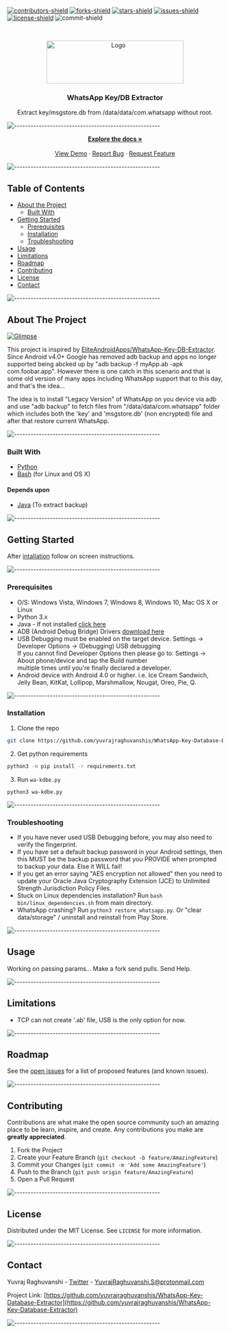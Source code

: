 [![contributors-shield]](contributors-url)
[![forks-shield]](forks-url)
[![stars-shield]][stars-url]
[![issues-shield]][issues-url]
[![license-shield]][license-url]
![commit-shield]

<!-- PROJECT LOGO -->
<br />
<p align="center">
  <a href="https://github.com/yuvrajraghuvanshis/WhatsApp-Key-Database-Extractor">
    <img src="https://raw.githubusercontent.com/yuvrajraghuvanshis/WhatsApp-Key-Database-Extractor/master/helpers/banner.png?token=AMT67DWK47BBABIJSNTQ3IS7YNU5E" alt="Logo" width="320" height="100">
  </a>

  <h3 align="center">WhatsApp Key/DB Extractor</h3>

  <p align="center">
    Extract key/msgstore.db from /data/data/com.whatsapp without root.
    <br />
</p>

![-----------------------------------------------------](https://raw.githubusercontent.com/andreasbm/readme/master/assets/lines/colored.png)

<p align="center">
    <a href="https://github.com/yuvrajraghuvanshis/WhatsApp-Key-Database-Extractor"><strong>Explore the docs »</strong></a>
    <br />
    <br />
    <a href="https://github.com/yuvrajraghuvanshis/WhatsApp-Key-Database-Extractor">View Demo</a>
    ·
    <a href="https://github.com/yuvrajraghuvanshis/WhatsApp-Key-Database-Extractor/issues">Report Bug</a>
    ·
    <a href="https://github.com/yuvrajraghuvanshis/WhatsApp-Key-Database-Extractor/issues">Request Feature</a>
  </p>
</p>


![-----------------------------------------------------](https://raw.githubusercontent.com/andreasbm/readme/master/assets/lines/colored.png)

## Table of Contents

* [About the Project](#about-the-project)
  * [Built With](#built-with)
* [Getting Started](#getting-started)
  * [Prerequisites](#prerequisites)
  * [Installation](#installation)
  * [Troubleshooting](#troubleshooting)
* [Usage](#usage)
* [Limitations](#limitations)
* [Roadmap](#roadmap)
* [Contributing](#contributing)
* [License](#license)
* [Contact](#contact)

![-----------------------------------------------------](https://raw.githubusercontent.com/andreasbm/readme/master/assets/lines/dark.png)

## About The Project

[![Glimpse][product-screenshot]](https://github.com/yuvrajraghuvanshis/WhatsApp-Key-Database-Extractor)

This project is inspired by [EliteAndroidApps/WhatsApp-Key-DB-Extractor](https://github.com/EliteAndroidApps/WhatsApp-Key-DB-Extractor). Since Android v4.0+ Google has removed adb backup  and apps no longer supported being abcked up by "adb backup -f myApp.ab -apk com.foobar.app". However there is one catch in this scenario and that is some old version of many apps including WhatsApp support that to this day, and that's the idea...

The idea is to install "Legacy Version" of WhatsApp on you device via adb and use "adb backup"  to fetch files from "/data/data/com.whatsapp" folder which includes both the 'key' and 'msgstore.db' (non encrypted) file and after that restore current WhatsApp.

![-----------------------------------------------------](https://raw.githubusercontent.com/andreasbm/readme/master/assets/lines/dark.png)

### Built With
* [Python](https://www.python.org/)
* [Bash](https://www.gnu.org/software/bash/) (for Linux and OS X)
#### Depends upon    
* [Java](https://www.java.com/) (To extract backup)

![-----------------------------------------------------](https://raw.githubusercontent.com/andreasbm/readme/master/assets/lines/dark.png)

## Getting Started

After [intallation](#installation) follow on screen instructions.

![-----------------------------------------------------](https://raw.githubusercontent.com/andreasbm/readme/master/assets/lines/dark.png)

### Prerequisites

* O/S: Windows Vista, Windows 7, Windows 8, Windows 10, Mac OS X or Linux 
* Python 3.x
* Java - If not installed [click here](https://www.java.com/en/download/)
* ADB (Android Debug Bridge) Drivers [download here](https://developer.android.com/studio/releases/platform-tools) 
* USB Debugging must be enabled on the target device. Settings -> Developer Options -> (Debugging) USB debugging  
     If you cannot find Developer Options then please go to: Settings -> About phone/device and tap the Build number  
     multiple times until you're finally declared a developer.  
* Android device with Android 4.0 or higher. i.e. Ice Cream Sandwich, Jelly Bean, KitKat, Lollipop, Marshmallow, Nougat, Oreo, Pie, Q.  


![-----------------------------------------------------](https://raw.githubusercontent.com/andreasbm/readme/master/assets/lines/dark.png)

### Installation

1. Clone the repo
```sh
git clone https://github.com/yuvrajraghuvanshis/WhatsApp-Key-Database-Extractor.git
```
2. Get python requirements
```sh
python3 -m pip install -r requirements.txt
```
3. Run `wa-kdbe.py`
```JS
python3 wa-kdbe.py
```
![-----------------------------------------------------](https://raw.githubusercontent.com/andreasbm/readme/master/assets/lines/dark.png)

### Troubleshooting
* If you have never used USB Debugging before, you may also need to verify the fingerprint.  
* If you have set a default backup password in your Android settings, then this MUST be the  backup password that you PROVIDE when prompted to backup your data. Else it WILL fail!  
* If you get an error saying "AES encryption not allowed" then you need to update your Oracle Java Cryptography Extension (JCE) to Unlimited Strength Jurisdiction Policy Files.  
* Stuck on Linux dependencies installation? Run `bash bin/linux_dependencies.sh` from main directory.
* WhatsApp crashing? Run `python3 restore_whatsapp.py`. Or "clear data/storage" / uninstall and reinstall from Play Store.

![-----------------------------------------------------](https://raw.githubusercontent.com/andreasbm/readme/master/assets/lines/dark.png)

## Usage

Working on passing params... Make a fork send pulls. Send Help.

![-----------------------------------------------------](https://raw.githubusercontent.com/andreasbm/readme/master/assets/lines/dark.png)

## Limitations

* TCP can not create '.ab' file, USB is the only option for now.

![-----------------------------------------------------](https://raw.githubusercontent.com/andreasbm/readme/master/assets/lines/dark.png)

## Roadmap

See the [open issues](https://github.com/yuvrajraghuvanshis/WhatsApp-Key-Database-Extractor/issues) for a list of proposed features (and known issues).

![-----------------------------------------------------](https://raw.githubusercontent.com/andreasbm/readme/master/assets/lines/dark.png)

## Contributing

Contributions are what make the open source community such an amazing place to be learn, inspire, and create. Any contributions you make are **greatly appreciated**.

1. Fork the Project
2. Create your Feature Branch (`git checkout -b feature/AmazingFeature`)
3. Commit your Changes (`git commit -m 'Add some AmazingFeature'`)
4. Push to the Branch (`git push origin feature/AmazingFeature`)
5. Open a Pull Request

![-----------------------------------------------------](https://raw.githubusercontent.com/andreasbm/readme/master/assets/lines/dark.png)

## License

Distributed under the MIT License. See `LICENSE` for more information.

![-----------------------------------------------------](https://raw.githubusercontent.com/andreasbm/readme/master/assets/lines/dark.png)

## Contact

Yuvraj Raghuvanshi - [Twitter](https://twitter.com/Yuvraj+R_S) - YuvrajRaghuvanshi.S@protonmail.com

Project Link: [https://github.com/yuvrajraghuvanshis/WhatsApp-Key-Database-Extractor](https://github.com/yuvrajraghuvanshis/WhatsApp-Key-Database-Extractor)

![-----------------------------------------------------](https://raw.githubusercontent.com/andreasbm/readme/master/assets/lines/dark.png)

[contributors-shield]: https://img.shields.io/github/contributors/yuvrajraghuvanshis/WhatsApp-Key-Database-Extractor?style=flat-square&label=Contributors
[contributors-url]: https://github.com/yuvrajraghuvanshis/WhatsApp-Key-Database-Extractor/graphs/contributors
[forks-shield]: https://img.shields.io/github/forks/yuvrajraghuvanshis/WhatsApp-Key-Database-Extractor?label=Fork
[forks-url]: https://github.com/yuvrajraghuvanshis/WhatsApp-Key-Database-Extractor/network/members
[stars-shield]: https://img.shields.io/github/stars/yuvrajraghuvanshis/WhatsApp-Key-Database-Extractor?label=Stars
[stars-url]: https://github.com/yuvrajraghuvanshis/WhatsApp-Key-Database-Extractor/stargazers
[issues-shield]: https://img.shields.io/github/issues/yuvrajraghuvanshis/WhatsApp-Key-Database-Extractor?label=Issues
[issues-url]: https://github.com/yuvrajraghuvanshis/WhatsApp-Key-Database-Extractor/issues
[license-shield]: https://img.shields.io/github/license/yuvrajraghuvanshis/WhatsApp-Key-Database-Extractor?label=License
[license-url]: https://github.com/yuvrajraghuvanshis/WhatsApp-Key-Database-Extractor/blob/master/LICENSE
[product-screenshot]: https://raw.githubusercontent.com/yuvrajraghuvanshis/WhatsApp-Key-Database-Extractor/master/helpers/banner.png?token=AMT67DWK47BBABIJSNTQ3IS7YNU5E
[commit-shield]: https://img.shields.io/github/commit-activity/m/yuvrajraghuvanshis/WhatsApp-Key-Database-Extractor?label=Commit%20Rate
